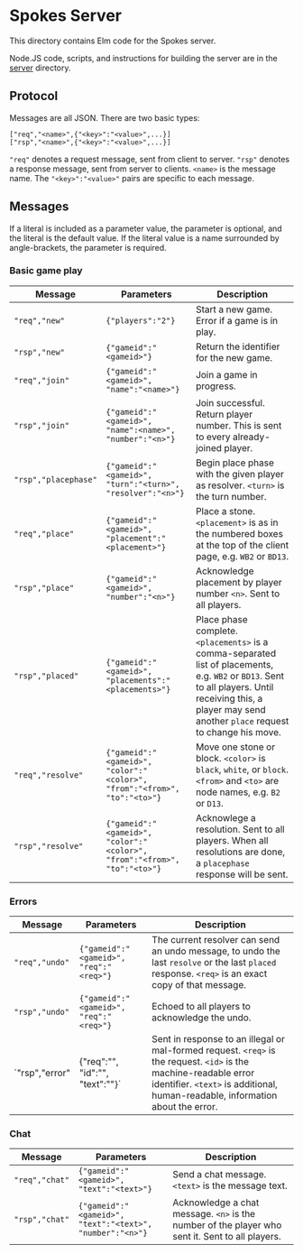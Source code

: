 # Spokes Server

This directory contains Elm code for the Spokes server.

Node.JS code, scripts, and instructions for building the server are in the [server](../../../server/) directory.

## Protocol

Messages are all JSON. There are two basic types:

    ["req","<name>",{"<key>":"<value>",...}]
    ["rsp","<name>",{"<key>":"<value>",...}]
    
`"req"` denotes a request message, sent from client to server. `"rsp"` denotes a response message, sent from server to clients. `<name>` is the message name. The `"<key>":"<value>"` pairs are specific to each message.

## Messages

If a literal is included as a parameter value, the parameter is optional, and the literal is the default value. If the literal value is a name surrounded by angle-brackets, the parameter is required.

### Basic game play

Message | Parameters | Description
------- | ---------- | -----------
`"req","new"` | `{"players":"2"}` | Start a new game. Error if a game is in play.
`"rsp","new"` | `{"gameid":"<gameid>"}` | Return the identifier for the new game.
`"req","join"` | `{"gameid":"<gameid>", "name":"<name>"}` | Join a game in progress.
`"rsp","join"` | `{"gameid":"<gameid>", "name":<name>", "number":"<n>"}` | Join successful. Return player number. This is sent to every already-joined player.
`"rsp","placephase"` | `{"gameid":"<gameid>", "turn":"<turn>", "resolver":"<n>"}` | Begin place phase with the given player as resolver. `<turn>` is the turn number.
`"req","place"` | `{"gameid":"<gameid>", "placement":"<placement>"}` | Place a stone. `<placement>` is as in the numbered boxes at the top of the client page, e.g. `WB2` or `BD13`.
`"rsp","place"` | `{"gameid":"<gameid>", "number":"<n>"}` | Acknowledge placement by player number `<n>`. Sent to all players.
`"rsp","placed"` | `{"gameid":"<gameid>", "placements":"<placements>"}` | Place phase complete. `<placements>` is a comma-separated list of placements, e.g. `WB2` or `BD13`. Sent to all players. Until receiving this, a player may send another `place` request to change his move.
`"req","resolve"` | `{"gameid":"<gameid>", "color":"<color>", "from":"<from>", "to":"<to>"}` | Move one stone or block. `<color>` is `black`, `white`, or `block`. `<from>` and `<to>` are node names, e.g. `B2` or `D13`.
`"rsp","resolve"` | `{"gameid":"<gameid>", "color":"<color>", "from":"<from>", "to":"<to>"}` | Acknowlege a resolution. Sent to all players.  When all resolutions are done, a `placephase` response will be sent.


### Errors

Message | Parameters | Description
------- | ---------- | -----------
`"req","undo"` | `{"gameid":"<gameid>", "req":"<req>"}` | The current resolver can send an undo message, to undo the last `resolve` or the last `placed` response. `<req>` is an exact copy of that message.
`"rsp","undo"` | `{"gameid":"<gameid>", "req":"<req>"}` | Echoed to all players to acknowledge the undo.
`"rsp","error" | {"req":"<req>", "id":"<id>", "text":"<text>"}` | Sent in response to an illegal or mal-formed request. `<req>` is the request. `<id>` is the machine-readable error identifier. `<text>` is additional, human-readable, information about the error.


### Chat

Message | Parameters | Description
------- | ---------- | -----------
`"req","chat"` | `{"gameid":"<gameid>", "text":"<text>"}` | Send a chat message. `<text>` is the message text.
`"rsp","chat"` | `{"gameid":"<gameid>", "text":"<text>", "number":"<n>"}` | Acknowledge a chat message. `<n>` is the number of the player who sent it. Sent to all players.
